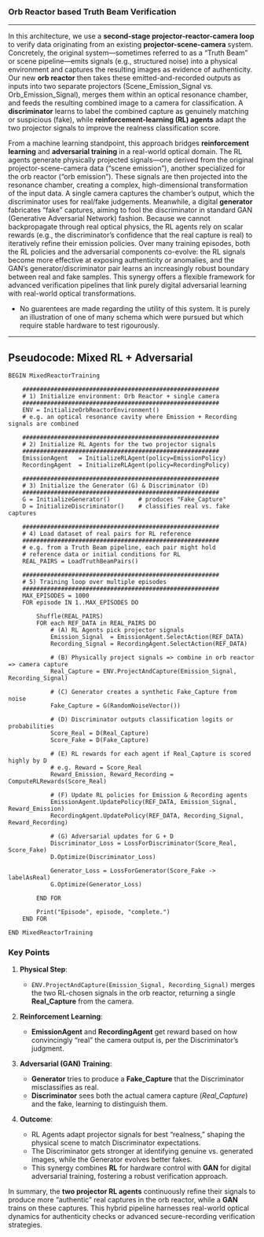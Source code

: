 ### Orb Reactor based Truth Beam Verification

---
In this architecture, we use a **second-stage projector-reactor-camera loop** to verify data originating from an existing **projector-scene-camera** system. Concretely, the original system—sometimes referred to as a “Truth Beam” or scene pipeline—emits signals (e.g., structured noise) into a physical environment and captures the resulting images as evidence of authenticity. Our new **orb reactor** then takes these emitted-and-recorded outputs as inputs into two separate projectors (Scene_Emission_Signal vs. Orb_Emission_Signal), merges them within an optical resonance chamber, and feeds the resulting combined image to a camera for classification. A **discriminator** learns to label the combined capture as genuinely matching or suspicious (fake), while **reinforcement-learning (RL) agents** adapt the two projector signals to improve the realness classification score.

From a machine learning standpoint, this approach bridges **reinforcement learning** and **adversarial training** in a real-world optical domain. The RL agents generate physically projected signals—one derived from the original projector-scene-camera data (“scene emission”), another specialized for the orb reactor (“orb emission”). These signals are then projected into the resonance chamber, creating a complex, high-dimensional transformation of the input data. A single camera captures the chamber’s output, which the discriminator uses for real/fake judgements. Meanwhile, a digital **generator** fabricates “fake” captures, aiming to fool the discriminator in standard GAN (Generative Adversarial Network) fashion. Because we cannot backpropagate through real optical physics, the RL agents rely on scalar rewards (e.g., the discriminator’s confidence that the real capture is real) to iteratively refine their emission policies. Over many training episodes, both the RL policies and the adversarial components co-evolve: the RL signals become more effective at exposing authenticity or anomalies, and the GAN’s generator/discriminator pair learns an increasingly robust boundary between real and fake samples. This synergy offers a flexible framework for advanced verification pipelines that link purely digital adversarial learning with real-world optical transformations.
   - No guarentees are made regarding the utility of this system. It is purely an illustration of one of many schema which were pursued but which require stable hardware to test rigourously.

---

## **Pseudocode**: Mixed RL + Adversarial

```pseudo
BEGIN MixedReactorTraining

    ########################################################
    # 1) Initialize environment: Orb Reactor + single camera
    ########################################################
    ENV = InitializeOrbReactorEnvironment()  
    # e.g. an optical resonance cavity where Emission + Recording signals are combined

    ########################################################
    # 2) Initialize RL Agents for the two projector signals
    ########################################################
    EmissionAgent   = InitializeRLAgent(policy=EmissionPolicy)
    RecordingAgent  = InitializeRLAgent(policy=RecordingPolicy)

    ########################################################
    # 3) Initialize the Generator (G) & Discriminator (D)
    ########################################################
    G = InitializeGenerator()        # produces "Fake_Capture"
    D = InitializeDiscriminator()    # classifies real vs. fake captures

    ########################################################
    # 4) Load dataset of real pairs for RL reference
    ########################################################
    # e.g. from a Truth Beam pipeline, each pair might hold
    # reference data or initial conditions for RL
    REAL_PAIRS = LoadTruthBeamPairs()  

    ########################################################
    # 5) Training loop over multiple episodes
    ########################################################
    MAX_EPISODES = 1000
    FOR episode IN 1..MAX_EPISODES DO

        Shuffle(REAL_PAIRS)
        FOR each REF_DATA in REAL_PAIRS DO
            # (A) RL Agents pick projector signals
            Emission_Signal  = EmissionAgent.SelectAction(REF_DATA)
            Recording_Signal = RecordingAgent.SelectAction(REF_DATA)

            # (B) Physically project signals => combine in orb reactor => camera capture
            Real_Capture = ENV.ProjectAndCapture(Emission_Signal, Recording_Signal)

            # (C) Generator creates a synthetic Fake_Capture from noise
            Fake_Capture = G(RandomNoiseVector())

            # (D) Discriminator outputs classification logits or probabilities
            Score_Real = D(Real_Capture)
            Score_Fake = D(Fake_Capture)

            # (E) RL rewards for each agent if Real_Capture is scored highly by D
            # e.g. Reward = Score_Real
            Reward_Emission, Reward_Recording = ComputeRLRewards(Score_Real)

            # (F) Update RL policies for Emission & Recording agents
            EmissionAgent.UpdatePolicy(REF_DATA, Emission_Signal,   Reward_Emission)
            RecordingAgent.UpdatePolicy(REF_DATA, Recording_Signal, Reward_Recording)

            # (G) Adversarial updates for G + D
            Discriminator_Loss = LossForDiscriminator(Score_Real, Score_Fake)
            D.Optimize(Discriminator_Loss)

            Generator_Loss = LossForGenerator(Score_Fake -> labelAsReal)
            G.Optimize(Generator_Loss)

        END FOR

        Print("Episode", episode, "complete.")
    END FOR

END MixedReactorTraining
```

### **Key Points**

1. **Physical Step**:
   - `ENV.ProjectAndCapture(Emission_Signal, Recording_Signal)` merges the two RL-chosen signals in the orb reactor, returning a single **Real_Capture** from the camera.

2. **Reinforcement Learning**:
   - **EmissionAgent** and **RecordingAgent** get reward based on how convincingly “real” the camera output is, per the Discriminator’s judgment.

3. **Adversarial (GAN) Training**:
   - **Generator** tries to produce a **Fake_Capture** that the Discriminator misclassifies as real.
   - **Discriminator** sees both the actual camera capture (*Real_Capture*) and the fake, learning to distinguish them.

4. **Outcome**:
   - RL Agents adapt projector signals for best “realness,” shaping the physical scene to match Discriminator expectations.
   - The Discriminator gets stronger at identifying genuine vs. generated images, while the Generator evolves better fakes.
   - This synergy combines **RL** for hardware control with **GAN** for digital adversarial training, fostering a robust verification approach.

In summary, the **two projector RL agents** continuously refine their signals to produce more “authentic” real captures in the orb reactor, while a **GAN** trains on these captures. This hybrid pipeline harnesses real-world optical dynamics for authenticity checks or advanced secure-recording verification strategies.

